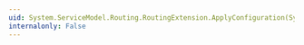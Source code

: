 ```yaml
---
uid: System.ServiceModel.Routing.RoutingExtension.ApplyConfiguration(System.ServiceModel.Routing.RoutingConfiguration)
internalonly: False
---
```

